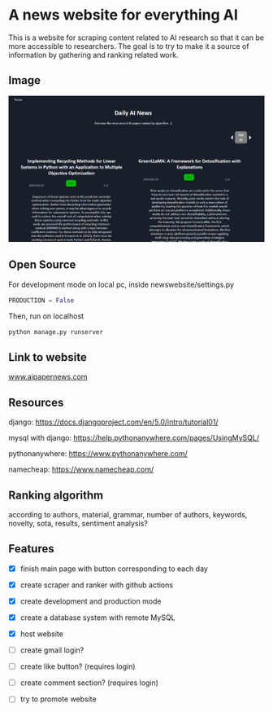 # A news website for everything AI

This is a website for scraping content related to AI research so that it can be more accessible to researchers.
The goal is to try to make it a source of information by gathering and ranking related work.

## Image

<img src="https://github.com/YHL04/newswebsite/blob/main/img/img.png" alt="drawing" width="600"/>

## Open Source

For development mode on local pc, inside newswebsite/settings.py
```python
PRODUCTION = False
```

Then, run on localhost
```bash
python manage.py runserver
```



## Link to website


www.aipapernews.com


## Resources

django: https://docs.djangoproject.com/en/5.0/intro/tutorial01/

mysql with django: https://help.pythonanywhere.com/pages/UsingMySQL/

pythonanywhere: https://www.pythonanywhere.com/

namecheap: https://www.namecheap.com/


## Ranking algorithm

according to authors, material, grammar, 
number of authors, keywords, novelty, 
sota, results, sentiment analysis?

## Features

- [X] finish main page with button corresponding to each day
- [X] create scraper and ranker with github actions
- [X] create development and production mode
- [X] create a database system with remote MySQL
- [X] host website
- [ ] create gmail login?
- [ ] create like button? (requires login)
- [ ] create comment section? (requires login)
- [ ] try to promote website

